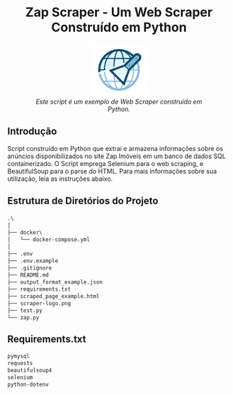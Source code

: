 <h1 align="center">Zap Scraper - Um Web Scraper Construído em Python</h1>
<p align="center">
  <img src="scraper-logo.png" alt="Zap-Scraper-logo" width="120px" height="120px"/>
  <br>
  <i>Este script é um exemplo de Web Scraper construído em
    <br>Python.</i>
  <br>
</p>




## Introdução




Script construído em Python que extrai e armazena informações sobre os anúncios disponibilizados no site Zap Imóveis em um banco de dados SQL containerizado. O Script emprega Selenium para o web scraping, e BeautifulSoup para o parse do HTML. Para mais informações sobre sua utilização, leia as instruções abaixo.




## Estrutura de Diretórios do Projeto


```
.\
│
├── docker\
│   └── docker-compose.yml
│
├── .env
├── .env.example
├── .gitignore
├── README.md
├── output_format_example.json
├── requirements.txt
├── scraped_page_example.html
├── scraper-logo.png
├── test.py
└── zap.py
```

## Requirements.txt

```
pymysql
requests
beautifulsoup4
selenium
python-dotenv
```
